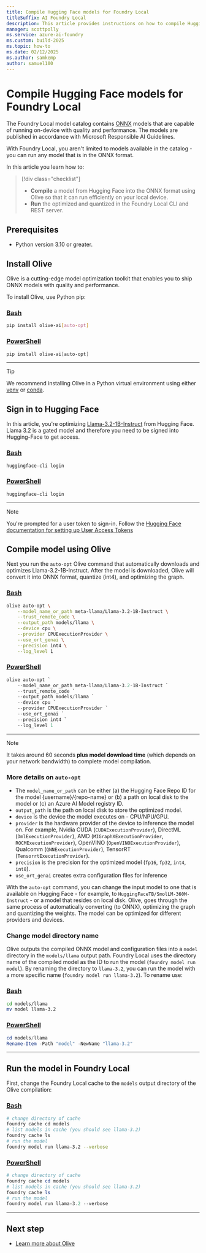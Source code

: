 ```yaml
---
title: Compile Hugging Face models for Foundry Local
titleSuffix: AI Foundry Local
description: This article provides instructions on how to compile Hugging Face models for Foundry Local.
manager: scottpolly
ms.service: azure-ai-foundry
ms.custom: build-2025
ms.topic: how-to
ms.date: 02/12/2025
ms.author: samkemp
author: samuel100
---
```


# Compile Hugging Face models for Foundry Local

The Foundry Local model catalog contains [ONNX](https://onnx.ai/) models that are capable of running on-device with quality and performance. The models are published in accordance with Microsoft Responsible AI Guidelines.

With Foundry Local, you aren't limited to models available in the catalog - you can run any model that is in the ONNX format.

In this article you learn how to:

> [!div class="checklist"]
> - **Compile** a model from Hugging Face into the ONNX format using Olive so that it can run efficiently on your local device.
> - **Run** the optimized and quantized in the Foundry Local CLI and REST server.

## Prerequisites

* Python version 3.10 or greater.

## Install Olive

Olive is a cutting-edge model optimization toolkit that enables you to ship ONNX models with quality and performance.

To install Olive, use Python pip:

### [Bash](#tab/Bash)
```bash
pip install olive-ai[auto-opt]
```
### [PowerShell](#tab/PowerShell)
```powershell
pip install olive-ai[auto-opt]
```
---

> [!TIP]
> We recommend installing Olive in a Python virtual environment using either [venv](https://docs.python.org/3/library/venv.html) or [conda](https://www.anaconda.com/docs/getting-started/miniconda/main).

## Sign in to Hugging Face

In this article, you're optimizing [Llama-3.2-1B-Instruct](https://huggingface.co/meta-llama/Llama-3.2-1B-Instruct/tree/main) from Hugging Face. Llama 3.2 is a gated model and therefore you need to be signed into Hugging-Face to get access.

### [Bash](#tab/Bash)
```bash
huggingface-cli login
```
### [PowerShell](#tab/PowerShell)
```powershell
huggingface-cli login
```
---

> [!NOTE]
> You're prompted for a user token to sign-in. Follow the [Hugging Face documentation for setting up User Access Tokens](https://huggingface.co/docs/hub/security-tokens)


## Compile model using Olive
Next you run the `auto-opt` Olive command that automatically downloads and optimizes Llama-3.2-1B-Instruct. After the model is downloaded, Olive will convert it into ONNX format, quantize (int4), and optimizing the graph.


### [Bash](#tab/Bash)
```bash
olive auto-opt \
    --model_name_or_path meta-llama/Llama-3.2-1B-Instruct \
    --trust_remote_code \
    --output_path models/llama \
    --device cpu \
    --provider CPUExecutionProvider \
    --use_ort_genai \
    --precision int4 \
    --log_level 1
```

### [PowerShell](#tab/PowerShell)
```powershell
olive auto-opt `
    --model_name_or_path meta-llama/Llama-3.2-1B-Instruct `
    --trust_remote_code `
    --output_path models/llama `
    --device cpu `
    --provider CPUExecutionProvider `
    --use_ort_genai `
    --precision int4 `
    --log_level 1
```
---

> [!NOTE]
> It takes around 60 seconds **plus model download time** (which depends on your network bandwidth) to complete model compilation.

### More details on `auto-opt`

- The `model_name_or_path` can be either (a) the Hugging Face Repo ID for the model {username}/{repo-name} or (b) a path on local disk to the model or (c) an Azure AI Model registry ID.
- `output_path` is the path on local disk to store the optimized model.
- `device` is the device the model executes on - CPU/NPU/GPU.
- `provider` is the hardware provider of the device to inference the model on. For example, Nvidia CUDA (`CUDAExecutionProvider`), DirectML (`DmlExecutionProvider`), AMD (`MIGraphXExecutionProvider`, `ROCMExecutionProvider`), OpenVINO (`OpenVINOExecutionProvider`), Qualcomm (`QNNExecutionProvider`), TensorRT (`TensorrtExecutionProvider`).
- `precision` is the precision for the optimized model (`fp16`, `fp32`, `int4`, `int8`).
- `use_ort_genai` creates extra configuration files for inference

With the `auto-opt` command, you can change the input model to one that is available on Hugging Face - for example, to `HuggingFaceTB/SmolLM-360M-Instruct` - or a model that resides on local disk. Olive, goes through the same process of automatically converting (to ONNX), optimizing the graph and quantizing the weights. The model can be optimized for different providers and devices.

### Change model directory name
Olive outputs the compiled ONNX model and configuration files into a `model` directory in the `models/llama` output path. Foundry Local uses the directory name of the compiled model as the ID to run the model (`foundry model run model`). By renaming the directory to `llama-3.2`, you can run the model with a more specific name (`foundry model run llama-3.2`). To rename use:

### [Bash](#tab/Bash)
```bash
cd models/llama
mv model llama-3.2
```

### [PowerShell](#tab/PowerShell)
```powershell
cd models/llama
Rename-Item -Path "model" -NewName "llama-3.2"
```
---

## Run the model in Foundry Local
First, change the Foundry Local cache to the `models` output directory of the Olive compilation:

### [Bash](#tab/Bash)
```bash
# change directory of cache
foundry cache cd models
# list models in cache (you should see llama-3.2)
foundry cache ls
# run the model
foundry model run llama-3.2 --verbose
```

### [PowerShell](#tab/PowerShell)
```powershell
# change directory of cache
foundry cache cd models
# list models in cache (you should see llama-3.2)
foundry cache ls
# run the model
foundry model run llama-3.2 --verbose
```
---


## Next step

- [Learn more about Olive](https://microsoft.github.io/Olive/)
